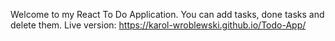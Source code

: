 Welcome to my React To Do Application. You can add tasks, done tasks and delete them.
Live version: https://karol-wroblewski.github.io/Todo-App/
